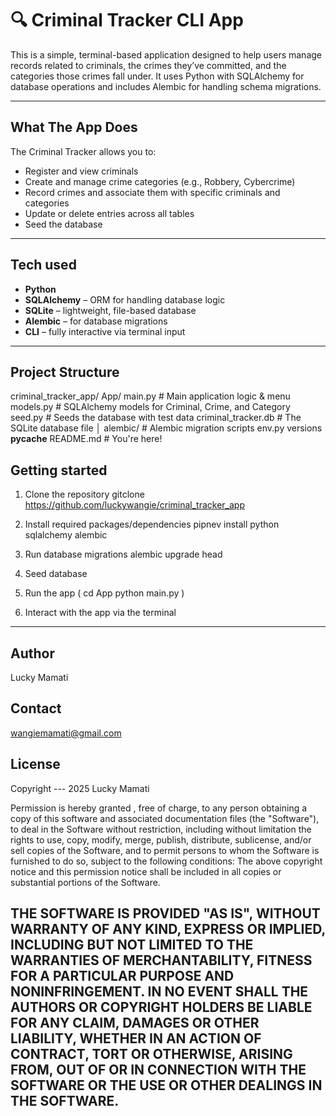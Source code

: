 # 🔍 Criminal Tracker CLI App

This is a simple, terminal-based application designed to help users manage records related to criminals, the crimes they’ve committed, and the categories those crimes fall under. It uses Python with SQLAlchemy for database operations and includes Alembic for handling schema migrations.

---

##  What The App Does

The Criminal Tracker allows you to:

- Register and view criminals
- Create and manage crime categories (e.g., Robbery, Cybercrime)
- Record crimes and associate them with specific criminals and categories
- Update or delete entries across all tables
- Seed the database 

---

## Tech used

- **Python**
- **SQLAlchemy** – ORM for handling database logic
- **SQLite** – lightweight, file-based database
- **Alembic** – for database migrations
- **CLI** – fully interactive via terminal input

---

## Project Structure
criminal_tracker_app/
 App/
  main.py # Main application logic & menu
  models.py # SQLAlchemy models for Criminal, Crime, and Category
  seed.py # Seeds the database with test data
criminal_tracker.db # The SQLite database file
│
alembic/ # Alembic migration scripts
 env.py
 versions
 __pycache__
README.md # You're here!

## Getting started
1. Clone the repository
   gitclone https://github.com/luckywangie/criminal_tracker_app
2. Install required packages/dependencies
   pipnev install
     python
     sqlalchemy
     alembic

3. Run database migrations
   alembic upgrade head
4. Seed database
5. Run the app (
  cd App
  python main.py
)
6. Interact with the app via the terminal
---

## Author
Lucky Mamati

## Contact
wangiemamati@gmail.com

## License
Copyright --- 2025 Lucky Mamati

Permission is hereby granted , free of charge, to any person obtaining a copy of this software and associated documentation files (the "Software"), to deal in the Software without restriction, including without limitation the rights to use, copy, modify, merge, publish, distribute, sublicense, and/or sell copies of the Software, and to permit persons to whom the Software is furnished to do so, subject to the following conditions:
The above copyright notice and this permission notice shall be included in all copies or substantial portions of the Software.

THE SOFTWARE IS PROVIDED "AS IS", WITHOUT WARRANTY OF ANY KIND, EXPRESS OR IMPLIED, INCLUDING BUT NOT LIMITED TO THE WARRANTIES OF MERCHANTABILITY, FITNESS FOR A PARTICULAR PURPOSE AND NONINFRINGEMENT. IN NO EVENT SHALL THE AUTHORS OR COPYRIGHT HOLDERS BE LIABLE FOR ANY CLAIM, DAMAGES OR OTHER LIABILITY, WHETHER IN AN ACTION OF CONTRACT, TORT OR OTHERWISE, ARISING FROM, OUT OF OR IN CONNECTION WITH THE SOFTWARE OR THE USE OR OTHER DEALINGS IN THE SOFTWARE.
---
